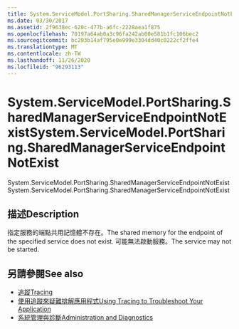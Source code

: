 ```yaml
---
title: System.ServiceModel.PortSharing.SharedManagerServiceEndpointNotExist
ms.date: 03/30/2017
ms.assetid: 2f9638ec-620c-477b-a6fc-2228aea1f875
ms.openlocfilehash: 70197a64ab0a3c96fa242ab00e581b1fc106bec2
ms.sourcegitcommit: bc293b14af795e0e999e3304dd40c0222cf2ffe4
ms.translationtype: MT
ms.contentlocale: zh-TW
ms.lasthandoff: 11/26/2020
ms.locfileid: "96293113"
---
```

# <a name="systemservicemodelportsharingsharedmanagerserviceendpointnotexist"></a><span data-ttu-id="a4663-102">System.ServiceModel.PortSharing.SharedManagerServiceEndpointNotExist</span><span class="sxs-lookup"><span data-stu-id="a4663-102">System.ServiceModel.PortSharing.SharedManagerServiceEndpointNotExist</span></span>

<span data-ttu-id="a4663-103">System.ServiceModel.PortSharing.SharedManagerServiceEndpointNotExist</span><span class="sxs-lookup"><span data-stu-id="a4663-103">System.ServiceModel.PortSharing.SharedManagerServiceEndpointNotExist</span></span>  
  
## <a name="description"></a><span data-ttu-id="a4663-104">描述</span><span class="sxs-lookup"><span data-stu-id="a4663-104">Description</span></span>  

 <span data-ttu-id="a4663-105">指定服務的端點共用記憶體不存在。</span><span class="sxs-lookup"><span data-stu-id="a4663-105">The shared memory for the endpoint of the specified service does not exist.</span></span> <span data-ttu-id="a4663-106">可能無法啟動服務。</span><span class="sxs-lookup"><span data-stu-id="a4663-106">The service may not be started.</span></span>  
  
## <a name="see-also"></a><span data-ttu-id="a4663-107">另請參閱</span><span class="sxs-lookup"><span data-stu-id="a4663-107">See also</span></span>

- [<span data-ttu-id="a4663-108">追蹤</span><span class="sxs-lookup"><span data-stu-id="a4663-108">Tracing</span></span>](index.md)
- [<span data-ttu-id="a4663-109">使用追蹤來疑難排解應用程式</span><span class="sxs-lookup"><span data-stu-id="a4663-109">Using Tracing to Troubleshoot Your Application</span></span>](using-tracing-to-troubleshoot-your-application.md)
- [<span data-ttu-id="a4663-110">系統管理與診斷</span><span class="sxs-lookup"><span data-stu-id="a4663-110">Administration and Diagnostics</span></span>](../index.md)
